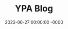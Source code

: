 ---
layout: blogpost
title: "YPA Blog"
date: 2023-06-27 00:00:00 -0000
category: [Information]
permalink: Blog
sm-header-img: ''
md-header img: ''
---